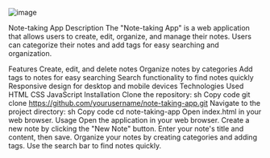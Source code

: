 ![image](https://github.com/kt1275088/Note-taking-App/assets/140021793/949bb38e-ffee-4ed8-a607-a0afc9b06be9)


Note-taking App
Description
The "Note-taking App" is a web application that allows users to create, edit, organize, and manage their notes. Users can categorize their notes and add tags for easy searching and organization.

Features
Create, edit, and delete notes
Organize notes by categories
Add tags to notes for easy searching
Search functionality to find notes quickly
Responsive design for desktop and mobile devices
Technologies Used
HTML
CSS
JavaScript
Installation
Clone the repository:
sh
Copy code
git clone https://github.com/yourusername/note-taking-app.git
Navigate to the project directory:
sh
Copy code
cd note-taking-app
Open index.html in your web browser.
Usage
Open the application in your web browser.
Create a new note by clicking the "New Note" button.
Enter your note's title and content, then save.
Organize your notes by creating categories and adding tags.
Use the search bar to find notes quickly.
